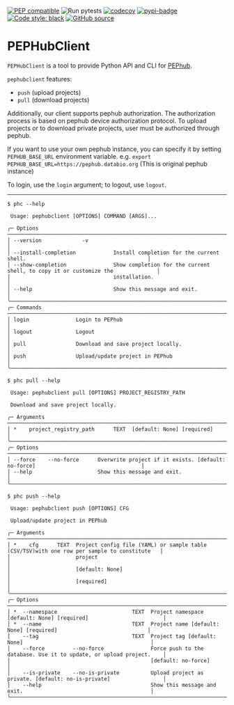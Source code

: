 [![PEP compatible](https://pepkit.github.io/img/PEP-compatible-green.svg)](https://pepkit.github.io)
![Run pytests](https://github.com/pepkit/pephubclient/workflows/Run%20pytests/badge.svg)
[![codecov](https://codecov.io/gh/pepkit/pephubclient/branch/dev/graph/badge.svg)](https://codecov.io/gh/pepkit/pephubclient)
[![pypi-badge](https://img.shields.io/pypi/v/pephubclient)](https://pypi.org/project/pephubclient)
[![Code style: black](https://img.shields.io/badge/code%20style-black-000000.svg)](https://github.com/psf/black)
[![GitHub source](https://img.shields.io/badge/source-github-354a75?logo=github)](https://github.com/pepkit/pephubclient)



# PEPHubClient

`PEPHubClient` is a tool to provide Python API and CLI for [PEPhub](https://pephub.databio.org).

`pephubclient` features:

- `push` (upload projects)
- `pull` (download projects)

Additionally, our client supports pephub authorization.
The authorization process is based on pephub device authorization protocol.
To upload projects or to download private projects, user must be authorized through pephub.

If you want to use your own pephub instance, you can specify it by setting `PEPHUB_BASE_URL` environment variable.
e.g. `export PEPHUB_BASE_URL=https://pephub.databio.org` (This is original pephub instance)

To login, use the `login` argument; to logout, use `logout`.

----
```text
$ phc --help
                                                                                                                   
 Usage: pephubclient [OPTIONS] COMMAND [ARGS]...                                                                   
                                                                                                                   
╭─ Options ───────────────────────────────────────────────────────────────────────────────────────────────────────╮
│ --version             -v                                                                                        │
│ --install-completion            Install completion for the current shell.                                       │
│ --show-completion               Show completion for the current shell, to copy it or customize the              │
│                                 installation.                                                                   │
│ --help                          Show this message and exit.                                                     │
╰─────────────────────────────────────────────────────────────────────────────────────────────────────────────────╯
╭─ Commands ──────────────────────────────────────────────────────────────────────────────────────────────────────╮
│ login               Login to PEPhub                                                                             │
│ logout              Logout                                                                                      │
│ pull                Download and save project locally.                                                          │
│ push                Upload/update project in PEPhub                                                             │
╰─────────────────────────────────────────────────────────────────────────────────────────────────────────────────╯
```

```text
$ phc pull --help
                                                                                                                   
 Usage: pephubclient pull [OPTIONS] PROJECT_REGISTRY_PATH                                                          
                                                                                                                   
 Download and save project locally.                                                                                
                                                                                                                   
╭─ Arguments ─────────────────────────────────────────────────────────────────────────────────────────────────────╮
│ *    project_registry_path      TEXT  [default: None] [required]                                                │
╰─────────────────────────────────────────────────────────────────────────────────────────────────────────────────╯
╭─ Options ───────────────────────────────────────────────────────────────────────────────────────────────────────╮
│ --force    --no-force      Overwrite project if it exists. [default: no-force]                                  │
│ --help                     Show this message and exit.                                                          │
╰─────────────────────────────────────────────────────────────────────────────────────────────────────────────────╯
```

```text
$ phc push --help
                                                                                                                   
 Usage: pephubclient push [OPTIONS] CFG                                                                            
                                                                                                                   
 Upload/update project in PEPhub                                                                                   
                                                                                                                   
╭─ Arguments ─────────────────────────────────────────────────────────────────────────────────────────────────────╮
│ *    cfg      TEXT  Project config file (YAML) or sample table (CSV/TSV)with one row per sample to constitute   │
│                     project                                                                                     │
│                     [default: None]                                                                             │
│                     [required]                                                                                  │
╰─────────────────────────────────────────────────────────────────────────────────────────────────────────────────╯
╭─ Options ───────────────────────────────────────────────────────────────────────────────────────────────────────╮
│ *  --namespace                        TEXT  Project namespace [default: None] [required]                        │
│ *  --name                             TEXT  Project name [default: None] [required]                             │
│    --tag                              TEXT  Project tag [default: None]                                         │
│    --force         --no-force               Force push to the database. Use it to update, or upload project.    │
│                                             [default: no-force]                                                 │
│    --is-private    --no-is-private          Upload project as private. [default: no-is-private]                 │
│    --help                                   Show this message and exit.                                         │
╰─────────────────────────────────────────────────────────────────────────────────────────────────────────────────╯

```